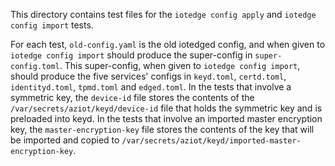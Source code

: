 This directory contains test files for the `iotedge config apply` and `iotedge config import` tests.

For each test, `old-config.yaml` is the old iotedged config, and when given to `iotedge config import` should produce the super-config in `super-config.toml`. This super-config, when given to `iotedge config import`, should produce the five services' configs in `keyd.toml`, `certd.toml`, `identityd.toml`, `tpmd.toml` and `edged.toml`. In the tests that involve a symmetric key, the `device-id` file stores the contents of the `/var/secrets/aziot/keyd/device-id` file that holds the symmetric key and is preloaded into keyd. In the tests that involve an imported master encryption key, the `master-encryption-key` file stores the contents of the key that will be imported and copied to `/var/secrets/aziot/keyd/imported-master-encryption-key`.

